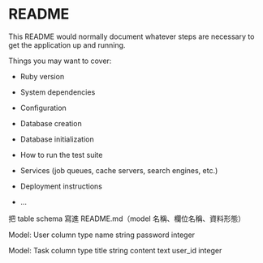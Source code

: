 # README

This README would normally document whatever steps are necessary to get the
application up and running.

Things you may want to cover:

* Ruby version

* System dependencies

* Configuration

* Database creation

* Database initialization

* How to run the test suite

* Services (job queues, cache servers, search engines, etc.)

* Deployment instructions

* ...

把 table schema 寫進 README.md（model 名稱、欄位名稱、資料形態）

Model: User
column   type
name     string
password integer

Model: Task
column  type
title   string
content text
user_id integer